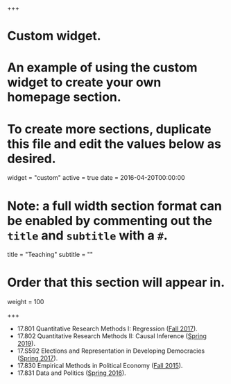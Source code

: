 +++
# Custom widget.
# An example of using the custom widget to create your own homepage section.
# To create more sections, duplicate this file and edit the values below as desired.
widget = "custom"
active = true
date = 2016-04-20T00:00:00

# Note: a full width section format can be enabled by commenting out the `title` and `subtitle` with a `#`.
title = "Teaching"
subtitle = ""

# Order that this section will appear in.
weight = 100

+++
- 17.801 Quantitative Research Methods I: Regression ([Fall 2017](/syllabi/17_800_syll17.pdf)).
- 17.802 Quantitative Research Methods II: Causal Inference ([Spring 2019](/syllabi/17_802_syll2019.pdf)). 
- 17.S592 Elections and Representation in Developing Democracies ([Spring 2017](/syllabi/17_S592_.syll2017.pdf)).
- 17.830 Empirical Methods in Political Economy ([Fall 2015](/syllabi/17_830_syll2015.pdf)).
- 17.831 Data and Politics ([Spring 2016](/syllabi/17_831_syll2016.pdf)).
